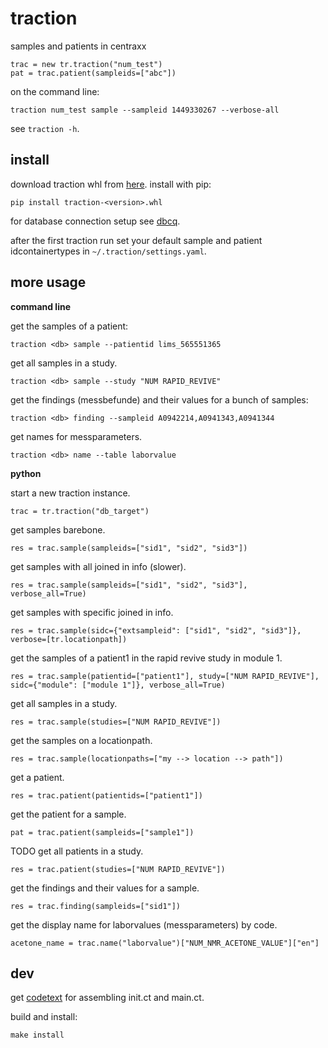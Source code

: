 # traction

samples and patients in centraxx

```
trac = new tr.traction("num_test")
pat = trac.patient(sampleids=["abc"])
```

on the command line:

```
traction num_test sample --sampleid 1449330267 --verbose-all
```

see `traction -h`.

## install

download traction whl from
[here](https://github.com/numlims/traction/releases). install with
pip:

```
pip install traction-<version>.whl
```

for database connection setup see
[dbcq](https://github.com/numlims/dbcq?tab=readme-ov-file#db-connection).

after the first traction run set your default sample and patient
idcontainertypes in `~/.traction/settings.yaml`.

## more usage

**command line**

get the samples of a patient:

```
traction <db> sample --patientid lims_565551365
```

get all samples in a study.

```
traction <db> sample --study "NUM RAPID_REVIVE"
```

get the findings (messbefunde) and their values for a bunch of samples:

```
traction <db> finding --sampleid A0942214,A0941343,A0941344
```

get names for messparameters.

```
traction <db> name --table laborvalue
```

**python**

start a new traction instance.

```
trac = tr.traction("db_target")
```

get samples barebone.

```
res = trac.sample(sampleids=["sid1", "sid2", "sid3"])
```

get samples with all joined in info (slower).

```
res = trac.sample(sampleids=["sid1", "sid2", "sid3"], verbose_all=True)
```

get samples with specific joined in info.

```
res = trac.sample(sidc={"extsampleid": ["sid1", "sid2", "sid3"]}, verbose=[tr.locationpath])
```

get the samples of a patient1 in the rapid revive study in module 1.

```
res = trac.sample(patientid=["patient1"], study=["NUM RAPID_REVIVE"], sidc={"module": ["module 1"]}, verbose_all=True)
```

get all samples in a study.

```
res = trac.sample(studies=["NUM RAPID_REVIVE"])
```

get the samples on a locationpath.

```
res = trac.sample(locationpaths=["my --> location --> path"])
```

get a patient.

```
res = trac.patient(patientids=["patient1"])
```

get the patient for a sample.

```
pat = trac.patient(sampleids=["sample1"])
```

TODO get all patients in a study.

```
res = trac.patient(studies=["NUM RAPID_REVIVE"])
```

get the findings and their values for a sample.

```
res = trac.finding(sampleids=["sid1"])
```

get the display name for laborvalues (messparameters) by code.

```
acetone_name = trac.name("laborvalue")["NUM_NMR_ACETONE_VALUE"]["en"]
```

## dev

get [codetext](github.com/tnustrings/codetext) for assembling init.ct
and main.ct.

build and install:

```
make install
```